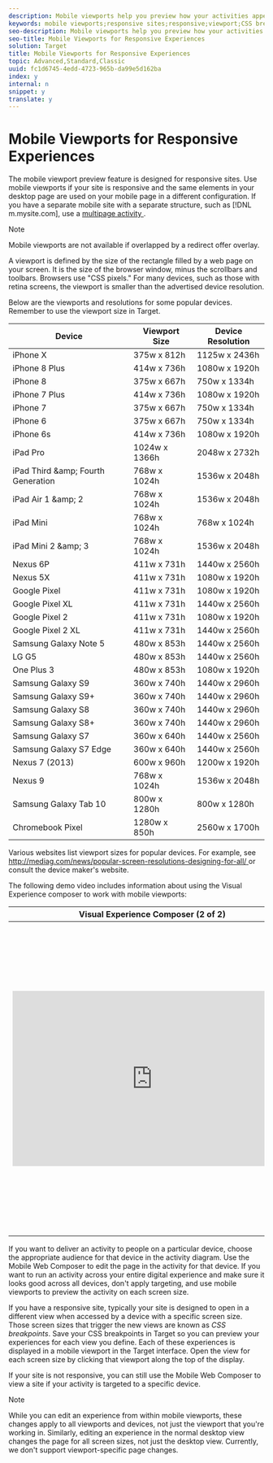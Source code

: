 ```yaml
---
description: Mobile viewports help you preview how your activities appear on screens of various sizes.
keywords: mobile viewports;responsive sites;responsive;viewport;CSS breakpoints;breakpoint;Responsive experience
seo-description: Mobile viewports help you preview how your activities appear on screens of various sizes.
seo-title: Mobile Viewports for Responsive Experiences
solution: Target
title: Mobile Viewports for Responsive Experiences
topic: Advanced,Standard,Classic
uuid: fc1d6745-4edd-4723-965b-da99e5d162ba
index: y
internal: n
snippet: y
translate: y
---
```


# Mobile Viewports for Responsive Experiences

The mobile viewport preview feature is designed for responsive sites. Use mobile viewports if your site is responsive and the same elements in your desktop page are used on your mobile page in a different configuration. If you have a separate mobile site with a separate structure, such as [!DNL  m.mysite.com], use a [ multipage activity ](../c_experiences/c_multipage_activity.md#concept_277E096063E14813AC5D8EDFA1D2ED48). 


>[!NOTE]
>
>Mobile viewports are not available if overlapped by a redirect offer overlay.



A viewport is defined by the size of the rectangle filled by a web page on your screen. It is the size of the browser window, minus the scrollbars and toolbars. Browsers use "CSS pixels." For many devices, such as those with retina screens, the viewport is smaller than the advertised device resolution. 

Below are the viewports and resolutions for some popular devices. Remember to use the viewport size in Target. 

|  Device  | Viewport Size  | Device Resolution  |
|---|---|---|
|  iPhone X  | 375w x 812h  | 1125w x 2436h  |
|  iPhone 8 Plus  | 414w x 736h  | 1080w x 1920h  |
|  iPhone 8  | 375w x 667h  | 750w x 1334h  |
|  iPhone 7 Plus  | 414w x 736h  | 1080w x 1920h  |
|  iPhone 7  | 375w x 667h  | 750w x 1334h  |
|  iPhone 6  | 375w x 667h  | 750w x 1334h  |
|  iPhone 6s  | 414w x 736h  | 1080w x 1920h  |
|  iPad Pro  | 1024w x 1366h  | 2048w x 2732h  |
|  iPad Third &amp;amp; Fourth Generation  | 768w x 1024h  | 1536w x 2048h  |
|  iPad Air 1 &amp;amp; 2  | 768w x 1024h  | 1536w x 2048h  |
|  iPad Mini  | 768w x 1024h  | 768w x 1024h  |
|  iPad Mini 2 &amp;amp; 3  | 768w x 1024h  | 1536w x 2048h  |
|  Nexus 6P  | 411w x 731h  | 1440w x 2560h  |
|  Nexus 5X  | 411w x 731h  | 1080w x 1920h  |
|  Google Pixel  | 411w x 731h  | 1080w x 1920h  |
|  Google Pixel XL  | 411w x 731h  | 1440w x 2560h  |
|  Google Pixel 2  | 411w x 731h  | 1080w x 1920h  |
|  Google Pixel 2 XL  | 411w x 731h  | 1440w x 2560h  |
|  Samsung Galaxy Note 5  | 480w x 853h  | 1440w x 2560h  |
|  LG G5  | 480w x 853h  | 1440w x 2560h  |
|  One Plus 3  | 480w x 853h  | 1080w x 1920h  |
|  Samsung Galaxy S9  | 360w x 740h  | 1440w x 2960h  |
|  Samsung Galaxy S9+  | 360w x 740h  | 1440w x 2960h  |
|  Samsung Galaxy S8  | 360w x 740h  | 1440w x 2960h  |
|  Samsung Galaxy S8+  | 360w x 740h  | 1440w x 2960h  |
|  Samsung Galaxy S7  | 360w x 640h  | 1440w x 2560h  |
|  Samsung Galaxy S7 Edge  | 360w x 640h  | 1440w x 2560h  |
|  Nexus 7 (2013)  | 600w x 960h  | 1200w x 1920h  |
|  Nexus 9  | 768w x 1024h  | 1536w x 2048h  |
|  Samsung Galaxy Tab 10  | 800w x 1280h  | 800w x 1280h  |
|  Chromebook Pixel  | 1280w x 850h  | 2560w x 1700h  |

Various websites list viewport sizes for popular devices. For example, see [ http://mediag.com/news/popular-screen-resolutions-designing-for-all/ ](http://mediag.com/news/popular-screen-resolutions-designing-for-all/) or consult the device maker's website. 

The following demo video includes information about using the Visual Experience composer to work with mobile viewports: 



<table id="table_C56F4BE9B867463380013C584D97DAD2"> 
 <thead> 
  <tr> 
   <th class="entry" colspan="2"> Visual Experience Composer (2 of 2) </th> 
   <th colname="col3" class="entry"> 7:29 </th> 
  </tr> 
 </thead>
 <tbody> 
  <tr> 
   <td colspan="2"> <p> 
     <div width="550" class="video-iframe"> 
      <iframe src="https://www.youtube.com/embed/qwUKEp8en_k/" frameborder="0" webkitallowfullscreen="true" mozallowfullscreen="true" oallowfullscreen="true" msallowfullscreen="true" allowfullscreen="allowfullscreen" scrolling="no" width="550" height="345">https://www.youtube.com/embed/qwUKEp8en_k/</iframe>
     </div> </p> </td> 
   <td colname="col3"> <p> 
     <ul id="ul_B17C3EFA4B664415AE0159E418FF45C4"> 
      <li id="li_916224D2105348BE93D60015B2F43D4F">Rename and duplicate an experience </li> 
      <li id="li_0FED234A3A054DEAB62C4F58BAB47F7F">Create a redirect experience </li> 
      <li id="li_79866ECECA2D4ACB9AE991B2922ADA84">Target an activity to a single URL or a group of URLs </li> 
      <li id="li_67ED273861FC493785AC049CC0B37E6A">Create a multi-page activity </li> 
      <li id="li_F4646D966373499DA6A32ED62411DF57">Preview and build experience for responsive websites </li> 
      <li id="li_4CA9280B227C4ACBB3EDDC23AB8ECCC3">Use overlays to highlight types of elements </li> 
     </ul> </p> </td> 
  </tr> 
 </tbody> 
</table>

If you want to deliver an activity to people on a particular device, choose the appropriate audience for that device in the activity diagram. Use the Mobile Web Composer to edit the page in the activity for that device. If you want to run an activity across your entire digital experience and make sure it looks good across all devices, don't apply targeting, and use mobile viewports to preview the activity on each screen size. 

If you have a responsive site, typically your site is designed to open in a different view when accessed by a device with a specific screen size. Those screen sizes that trigger the new views are known as *CSS breakpoints*. Save your CSS breakpoints in Target so you can preview your experiences for each view you define. Each of these experiences is displayed in a mobile viewport in the Target interface. Open the view for each screen size by clicking that viewport along the top of the display. 

If your site is not responsive, you can still use the Mobile Web Composer to view a site if your activity is targeted to a specific device. 


>[!NOTE]
>
>While you can edit an experience from within mobile viewports, these changes apply to all viewports and devices, not just the viewport that you're working in. Similarly, editing an experience in the normal desktop view changes the page for all screen sizes, not just the desktop view. Currently, we don't support viewport-specific page changes.


